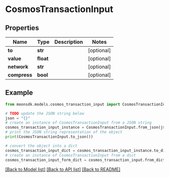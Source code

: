# CosmosTransactionInput

## Properties

| Name         | Type      | Description | Notes       |
| ------------ | --------- | ----------- | ----------- |
| **to**       | **str**   |             | \[optional] |
| **value**    | **float** |             | \[optional] |
| **network**  | **str**   |             | \[optional] |
| **compress** | **bool**  |             | \[optional] |

## Example

```python
from moonsdk.models.cosmos_transaction_input import CosmosTransactionInput

# TODO update the JSON string below
json = "{}"
# create an instance of CosmosTransactionInput from a JSON string
cosmos_transaction_input_instance = CosmosTransactionInput.from_json(json)
# print the JSON string representation of the object
print(CosmosTransactionInput.to_json())

# convert the object into a dict
cosmos_transaction_input_dict = cosmos_transaction_input_instance.to_dict()
# create an instance of CosmosTransactionInput from a dict
cosmos_transaction_input_form_dict = cosmos_transaction_input.from_dict(cosmos_transaction_input_dict)
```

[\[Back to Model list\]](./#documentation-for-models) [\[Back to API list\]](./#documentation-for-api-endpoints) [\[Back to README\]](./)
